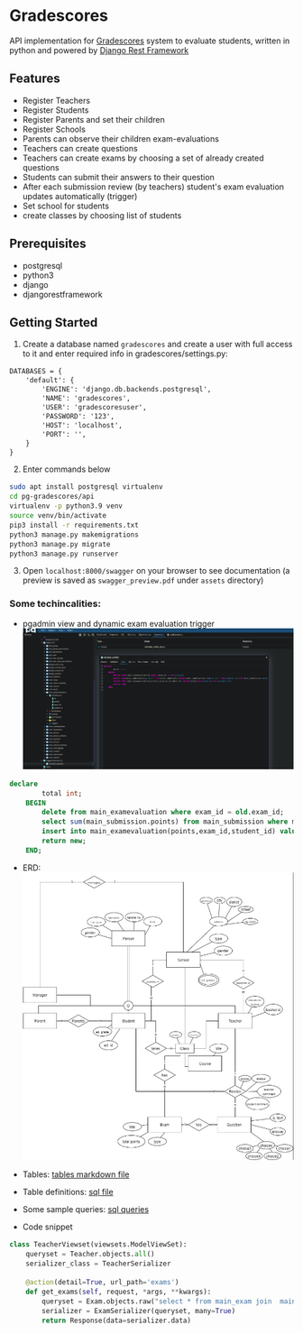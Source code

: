 # Gradescores
API implementation for [Gradescores](http://gradescores.com/) system to evaluate students, written in python and powered by [Django Rest Framework](https://www.django-rest-framework.org/)


## Features
- Register Teachers
- Register Students
- Register Parents and set their children
- Register Schools
- Parents can observe their children exam-evaluations
- Teachers can create questions
- Teachers can create exams by choosing a set of already created questions
- Students can submit their answers to their question
- After each submission review (by teachers) student's exam evaluation updates automatically (trigger)
- Set school for students
- create classes by choosing list of students

## Prerequisites
- postgresql
- python3
- django
- djangorestframework


## Getting Started
1. Create a database named `gradescores` and create a user with full access to it and enter required info in gradescores/settings.py:
```
DATABASES = {
    'default': {
        'ENGINE': 'django.db.backends.postgresql',
        'NAME': 'gradescores',
        'USER': 'gradescoresuser',
        'PASSWORD': '123',
        'HOST': 'localhost',
        'PORT': '',
    }
}
```
2. Enter commands below
```bash
sudo apt install postgresql virtualenv
cd pg-gradescores/api
virtualenv -p python3.9 venv
source venv/bin/activate
pip3 install -r requirements.txt
python3 manage.py makemigrations
python3 manage.py migrate
python3 manage.py runserver
```
3. Open `localhost:8000/swagger` on your browser to see documentation (a preview is saved as `swagger_preview.pdf` under `assets` directory)

### Some techincalities:
- pgadmin view and dynamic exam evaluation trigger
![pgadmin](assets/pgadmin.png)
```sql
declare
		total int;
	BEGIN
		delete from main_examevaluation where exam_id = old.exam_id;
		select sum(main_submission.points) from main_submission where main_submission.student_id = old.student_id and main_submission.exam_id = old.exam_id into total;
		insert into main_examevaluation(points,exam_id,student_id) values(total,old.exam_id,old.student_id);
		return new;
	END;

```
- ERD:
![erd](assets/ERD.png)
- Tables:
[tables markdown file](assets/tables.md)

- Table definitions:
[sql file](assets/location.sql)
- Some sample queries:
[sql queries](assets/init.sql)
- Code snippet
```python
class TeacherViewset(viewsets.ModelViewSet):
    queryset = Teacher.objects.all()
    serializer_class = TeacherSerializer

    @action(detail=True, url_path='exams')
    def get_exams(self, request, *args, **kwargs):
        queryset = Exam.objects.raw("select * from main_exam join  main_class on main_exam.corresponding_class_id=main_class.id where teacher_id = {};".format(self.get_object().personal.id))
        serializer = ExamSerializer(queryset, many=True)
        return Response(data=serializer.data)
```
